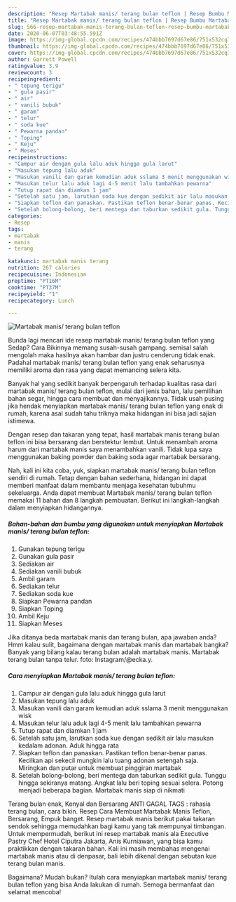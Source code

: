```yaml
---
description: "Resep Martabak manis/ terang bulan teflon | Resep Bumbu Martabak manis/ terang bulan teflon Yang Mudah Dan Praktis"
title: "Resep Martabak manis/ terang bulan teflon | Resep Bumbu Martabak manis/ terang bulan teflon Yang Mudah Dan Praktis"
slug: 566-resep-martabak-manis-terang-bulan-teflon-resep-bumbu-martabak-manis-terang-bulan-teflon-yang-mudah-dan-praktis
date: 2020-06-07T03:48:55.591Z
image: https://img-global.cpcdn.com/recipes/474bbb7697d67e86/751x532cq70/martabak-manis-terang-bulan-teflon-foto-resep-utama.jpg
thumbnail: https://img-global.cpcdn.com/recipes/474bbb7697d67e86/751x532cq70/martabak-manis-terang-bulan-teflon-foto-resep-utama.jpg
cover: https://img-global.cpcdn.com/recipes/474bbb7697d67e86/751x532cq70/martabak-manis-terang-bulan-teflon-foto-resep-utama.jpg
author: Garrett Powell
ratingvalue: 3.9
reviewcount: 3
recipeingredient:
- " tepung terigu"
- " gula pasir"
- " air"
- " vanili bubuk"
- " garam"
- " telur"
- " soda kue"
- " Pewarna pandan"
- " Toping"
- " Keju"
- " Meses"
recipeinstructions:
- "Campur air dengan gula lalu aduk hingga gula larut"
- "Masukan tepung lalu aduk"
- "Masukan vanili dan garam kemudian aduk sslama 3 menit menggunakan wisk"
- "Masukan telur lalu aduk lagi 4-5 menit lalu tambahkan pewarna"
- "Tutup rapat dan diamkan 1 jam"
- "Setelah satu jam, larutkan soda kue dengan sedikit air lalu masukan kedalam adonan. Aduk hingga rata"
- "Siapkan teflon dan panaskan. Pastikan teflon benar-benar panas. Kecilkan api sekecil mungkin lalu tuang adonan setengah saja. Miringkan dan putar untuk membuat pinggiran martabak"
- "Setelah bolong-bolong, beri mentega dan taburkan sedikit gula. Tunggu hingga sekiranya matang. Angkat lalu beri toping sesuai selera. Potong menjadi beberapa bagian. Martabak manis siap di nikmati"
categories:
- Resep
tags:
- martabak
- manis
- terang

katakunci: martabak manis terang 
nutrition: 267 calories
recipecuisine: Indonesian
preptime: "PT16M"
cooktime: "PT37M"
recipeyield: "1"
recipecategory: Lunch

---
```



![Martabak manis/ terang bulan teflon](https://img-global.cpcdn.com/recipes/474bbb7697d67e86/751x532cq70/martabak-manis-terang-bulan-teflon-foto-resep-utama.jpg)

Bunda lagi mencari ide resep martabak manis/ terang bulan teflon yang Sedap? Cara Bikinnya memang susah-susah gampang. semisal salah mengolah maka hasilnya akan hambar dan justru cenderung tidak enak. Padahal martabak manis/ terang bulan teflon yang enak seharusnya memiliki aroma dan rasa yang dapat memancing selera kita.

Banyak hal yang sedikit banyak berpengaruh terhadap kualitas rasa dari martabak manis/ terang bulan teflon, mulai dari jenis bahan, lalu pemilihan bahan segar, hingga cara membuat dan menyajikannya. Tidak usah pusing jika hendak menyiapkan martabak manis/ terang bulan teflon yang enak di rumah, karena asal sudah tahu triknya maka hidangan ini bisa jadi sajian istimewa.

Dengan resep dan takaran yang tepat, hasil martabak manis terang bulan teflon ini bisa bersarang dan berstektur lembut. Untuk menambah aroma harum dari martabak manis saya menambahkan vanili. Tidak lupa saya menggunakan baking powder dan baking soda agar martabak bersarang.


Nah, kali ini kita coba, yuk, siapkan martabak manis/ terang bulan teflon sendiri di rumah. Tetap dengan bahan sederhana, hidangan ini dapat memberi manfaat dalam membantu menjaga kesehatan tubuhmu sekeluarga. Anda dapat membuat Martabak manis/ terang bulan teflon memakai 11 bahan dan 8 langkah pembuatan. Berikut ini langkah-langkah dalam menyiapkan hidangannya.

<!--inarticleads1-->

##### Bahan-bahan dan bumbu yang digunakan untuk menyiapkan Martabak manis/ terang bulan teflon:

1. Gunakan  tepung terigu
1. Gunakan  gula pasir
1. Sediakan  air
1. Sediakan  vanili bubuk
1. Ambil  garam
1. Sediakan  telur
1. Sediakan  soda kue
1. Siapkan  Pewarna pandan
1. Siapkan  Toping
1. Ambil  Keju
1. Siapkan  Meses


Jika ditanya beda martabak manis dan terang bulan, apa jawaban anda? Hmm kalau sulit, bagaimana dengan martabak manis dan martabak bangka? Banyak yang bilang kalau terang bulan adalah martabak manis. Martabak terang bulan tanpa telur. foto: Instagram/@ecka.y. 

<!--inarticleads2-->

##### Cara menyiapkan Martabak manis/ terang bulan teflon:

1. Campur air dengan gula lalu aduk hingga gula larut
1. Masukan tepung lalu aduk
1. Masukan vanili dan garam kemudian aduk sslama 3 menit menggunakan wisk
1. Masukan telur lalu aduk lagi 4-5 menit lalu tambahkan pewarna
1. Tutup rapat dan diamkan 1 jam
1. Setelah satu jam, larutkan soda kue dengan sedikit air lalu masukan kedalam adonan. Aduk hingga rata
1. Siapkan teflon dan panaskan. Pastikan teflon benar-benar panas. Kecilkan api sekecil mungkin lalu tuang adonan setengah saja. Miringkan dan putar untuk membuat pinggiran martabak
1. Setelah bolong-bolong, beri mentega dan taburkan sedikit gula. Tunggu hingga sekiranya matang. Angkat lalu beri toping sesuai selera. Potong menjadi beberapa bagian. Martabak manis siap di nikmati


Terang bulan enak, Kenyal dan Bersarang ANTI GAGAL TAGS : rahasia terang bulan, cara bikin. Resep Cara Membuat Martabak Manis Teflon, Bersarang, Empuk banget. Resep martabak manis berikut pakai takaran sendok sehingga memudahkan bagi kamu yang tak mempunyai timbangan. Untuk mempermudah, berikut ini resep martabak manis ala Executive Pastry Chef Hotel Ciputra Jakarta, Anis Kurniawan, yang bisa kamu praktikkan dengan takaran bahan. Kali ini masih membahas mengenai martabak manis atau di denpasar, bali lebih dikenal dengan sebutan kue terang bulan manis. 

Bagaimana? Mudah bukan? Itulah cara menyiapkan martabak manis/ terang bulan teflon yang bisa Anda lakukan di rumah. Semoga bermanfaat dan selamat mencoba!
